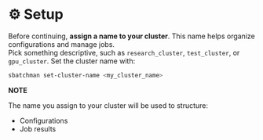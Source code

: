 # ⚙️ Setup

Before continuing, **assign a name to your cluster**. This name helps organize configurations and manage jobs.  
Pick something descriptive, such as `research_cluster`, `test_cluster`, or `gpu_cluster`. Set the cluster name with:

```bash
sbatchman set-cluster-name <my_cluster_name>
```

**NOTE**

The name you assign to your cluster will be used to structure:

* Configurations
* Job results